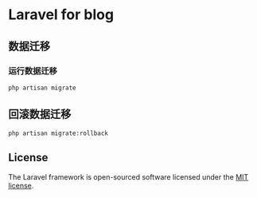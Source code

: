 # Laravel for blog

##  数据迁移

### 运行数据迁移

    php artisan migrate

## 回滚数据迁移

    php artisan migrate:rollback


## License

The Laravel framework is open-sourced software licensed under the [MIT license](http://opensource.org/licenses/MIT).
